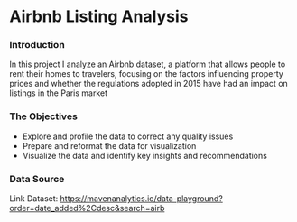 # Airbnb Listing Analysis


### Introduction

In this project I analyze an Airbnb dataset, a platform that allows people to rent their homes to travelers, focusing on the factors influencing property prices and whether the regulations adopted in 2015 have had an impact on listings in the Paris market


### The Objectives

- Explore and profile the data to correct any quality issues
- Prepare and reformat the data for visualization
- Visualize the data and identify key insights and recommendations


### Data Source

Link Dataset: https://mavenanalytics.io/data-playground?order=date_added%2Cdesc&search=airb


